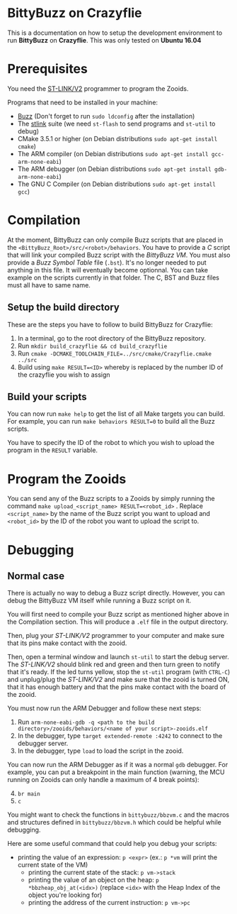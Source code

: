 BittyBuzz on Crazyflie
===================

This is a documentation on how to setup the development environment to run **BittyBuzz** on **Crazyflie**. This was only tested on **Ubuntu 16.04**

Prerequisites
=============

You need the [ST-LINK/V2](http://www.st.com/en/development-tools/st-link-v2.html) programmer to program the Zooids.

Programs that need to be installed in your machine:
* [Buzz](https://github.com/MISTLab/Buzz) (Don't forget to run `sudo ldconfig`
after the installation)
* The [stlink](https://github.com/texane/stlink) suite (we need `st-flash` to send 
programs and `st-util` to debug)
* CMake 3.5.1 or higher (on Debian distributions `sudo apt-get install cmake`)
* The ARM compiler (on Debian distributions `sudo apt-get install gcc-arm-none-eabi`)
* The ARM debugger (on Debian distributions `sudo apt-get install gdb-arm-none-eabi`)
* The GNU C Compiler (on Debian distributions `sudo apt-get install gcc`)


Compilation
===========

At the moment, BittyBuzz can only compile Buzz scripts that are placed in the
`<BittyBuzz_Root>/src/<robot>/behaviors`. 
You have to provide a *C* script that will link your compiled Buzz script with the *BittyBuzz VM*. You must also provide a *Buzz Symbol Table* file (`.bst`). It's no longer needed to put anything in this file. It will eventually become optionnal. You can take example on the scripts
currently in that folder. The C, BST and Buzz files must all have to same name.

Setup the build directory
-------------------------

These are the steps you have to follow to build BittyBuzz for Crazyflie:

1. In a terminal, go to the root directory of the BittyBuzz repository.
2. Run `mkdir build_crazyflie && cd build_crazyflie`
3. Run `cmake -DCMAKE_TOOLCHAIN_FILE=../src/cmake/Crazyflie.cmake ../src`
4. Build using `make RESULT=<ID>`
   whereby <ID> is replaced by the number ID of the crazyflie you wish to assign

Build your scripts
------------------

You can now run `make help` to get the list of all Make targets you can build.
For example, you can run `make behaviors RESULT=0` to build all the Buzz scripts.

You have to specify the ID of the robot to which you wish to upload the program in
the `RESULT` variable.

Program the Zooids
==================

You can send any of the Buzz scripts to a Zooids by simply running the command
`make upload_<script_name> RESULT=<robot_id>` . Replace `<script_name>` by the name
of the Buzz script you want to upload and `<robot_id>` by the ID of the robot you
want to upload the script to.

Debugging
=========

Normal case
-----------

There is actually no way to debug a Buzz script directly. However, you can debug
the BittyBuzz VM itself while running a Buzz script on it.

You will first need to compile your Buzz script as mentioned higher above in the
Compilation section. This will produce a `.elf` file in the output directory.

Then, plug your _ST-LINK/V2_ programmer to your computer and make sure that its
pins make contact with the zooid.

Then, open a terminal window and launch `st-util` to start the debug server. The _ST-LINK/V2_ should blink
red and green and then turn green to notify that it's ready. If the led turns
yellow, stop the `st-util` program (with `CTRL-C`) and unplug/plug the
_ST-LINK/V2_ and make sure that the zooid is turned ON, that it has enough battery
and that the pins make contact with the board of the zooid.

You must now run the ARM Debugger and follow these next steps:

1. Run `arm-none-eabi-gdb -q <path to the build directory>/zooids/behaviors/<name of your script>-zooids.elf` 
2. In the debugger, type `target extended-remote :4242` to connect to the debugger server.
3. In the debugger, type `load` to load the script in the zooid.

You can now run the ARM Debugger as if it was a normal `gdb` debugger. For example, you can put a breakpoint in the main function (warning, the MCU running on Zooids can only handle a maximum of 4 break points):

4. `br main`
5. `c`

You might want to check the functions in `bittybuzz/bbzvm.c` and the macros and structures defined in `bittybuzz/bbzvm.h` which could be helpful while debugging.

Here are some useful command that could help you debug your scripts:

* printing the value of an expression: `p <expr>` (ex.: `p *vm` will print the current state of the VM)
  * printing the current state of the stack: `p vm->stack`
  * printing the value of an object on the heap: `p *bbzheap_obj_at(<idx>)` (replace `<idx>` with the Heap Index of the object you're looking for)
  * printing the address of the current instruction: `p vm->pc`
